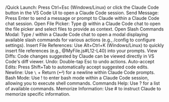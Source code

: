 /Quick Launch: Press Ctrl+Esc (Windows/Linux) or click the Claude Code button in the VS Code UI to open a Claude Code session.
Send Message: Press Enter to send a message or prompt to Claude within a Claude Code chat session.
Open File Picker: Type @ within a Claude Code chat to open the file picker and select files to provide as context.
Open Slash Commands Modal: Type / within a Claude Code chat to open a modal displaying available slash commands for various actions (e.g., /config to configure settings).
Insert File References: Use Alt+Ctrl+K (Windows/Linux) to quickly insert file references (e.g., @MyFile.js#L12-L40) into your prompts. 
View Diffs: Code changes suggested by Claude can be viewed directly in VS Code's diff viewer.
Undo: Double-tap Esc to undo actions.
Auto-accept Edits: Press Shift+Tab to automatically accept suggested code edits.
Newline: Use `\` + Return (↵) for a newline within Claude Code prompts.
Bash Mode: Use ! to enter bash mode within a Claude Code session, allowing you to execute shell commands.
Commands Help: Use ? for a list of available commands.
Memorize Information: Use # to instruct Claude to memorize specific information.
